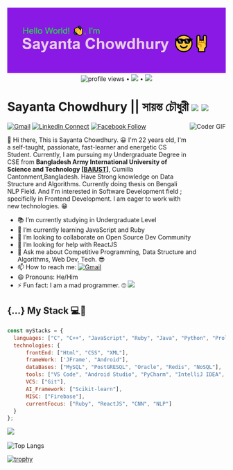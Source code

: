 <p align="center">
  <a href="https://github.com/sayanta28?tab=repositories">
  <img src = "https://github.com/sayanta28/sayanta28/blob/master/readme_header2.png" >
  </a> <br>
  <img src="https://gpvc.arturio.dev/sayanta28" alt="profile views"> •  
  <a href="https://twitter.com/intent/follow?screen_name=sayanta28&tw_p=followbutton"><img src="https://img.shields.io/twitter/follow/sayanta28?label=%40sayanta28&style=social"></a> •
  <a href="http://recursiveman.blogspot.com/"><img src = "https://img.shields.io/badge/%20-Follow-black?color=14171A&labelColor=ffffff&logo=blogger&logoColor=FC4F08"></a>
 </p>
 
# Sayanta Chowdhury || সায়ন্ত চৌধুরী <img src="https://media.giphy.com/media/hvRJCLFzcasrR4ia7z/giphy.gif" width="50px"> <img src="https://media.giphy.com/media/VgCDAzcKvsR6OM0uWg/giphy.gif" width="40">

[![Gmail](https://img.shields.io/badge/sayanta@baiust.edu.bd-black?color=14171A&labelColor=ef5350&logo=gmail&logoColor=ffffff)](mailto:sayanta@baiust.edu.bd?subject=From%20GitHub&body=Hi,%20there.%20Found%20you%20from%20GitHub.)
[![LinkedIn Connect](https://img.shields.io/badge/SayantaChowdhury-black?color=14171A&labelColor=FFFFFF&logo=linkedin&logoColor=0E76A8)](https://www.linkedin.com/in/SayantaChowdhury)
[![Facebook Follow](https://img.shields.io/badge/sayanta28-black?color=14171A&labelColor=ffffff&logo=facebook&logoColor=3B5998)](https://www.facebook.com/sayanta28)
<img align="right" src="https://media.giphy.com/media/SWoSkN6DxTszqIKEqv/giphy.gif" alt="Coder GIF" height= "250px">

:wave: Hi there, This is Sayanta Chowdhury. 😀 
I'm 22 years old, I'm a self-taught, passionate, fast-learner and energetic CS Student. Currently, I am pursuing my Undergraduate Degree in CSE from **Bangladesh Army International University of Science and Technology [[BAIUST](http://baiust.edu.bd)]**, Cumilla Cantonment,Bangladesh. Have Strong knowledge on Data Structure and Algorithms. Currently doing thesis on Bengali NLP Field. And I'm interested in Software Development field ; specificlly in Frontend Development. I am eager to work with new technologies. 😁 


- 📚 I’m currently studying in Undergraduate Level 
- 🌱 I’m currently learning JavaScript and Ruby
- 👯 I’m looking to collaborate on Open Source Dev Community
- 🤔 I’m looking for help with ReactJS
- 💬 Ask me about Competitive Programming, Data Structure and Algorithms, Web Dev, Tech. 😎
- 📫 How to reach me: [![Gmail](https://img.shields.io/badge/sayanta@baiust.edu.bd-black?color=14171A&labelColor=ef5350&logo=gmail&logoColor=ffffff)](mailto:sayanta@baiust.edu.bd)
- 😄 Pronouns:  He/Him
- ⚡ Fun fact: I am a mad programmer. 🙄 <img src="https://media.giphy.com/media/WUlplcMpOCEmTGBtBW/giphy.gif" width="25">



## {...} My Stack 💻🚀 

```js
const myStacks = {
  languages: ["C", "C++", "JavaScript", "Ruby", "Java", "Python", "Prolog", "Assembly"],
  technologies: {
      frontEnd: ["Html", "CSS", "XML"],
      frameWork: ['JFrame', "Android"],
      dataBases: ["MySQL", "PostGRESQL", "Oracle", "Redis", "NoSQL"],
      tools: ["VS Code", "Android Studio", "PyCharm", "IntelliJ IDEA", "CodeBlocks"],
      VCS: ["Git"],
      AI_Framework: ["Scikit-learn"],
      MISC: ["Firebase"],
      currentFocus: ["Ruby", "ReactJS", "CNN", "NLP"]
  }
};
```

<p>
  <img src="https://github-readme-stats.vercel.app/api?username=sayanta28&count_private=true&show_icons=true&theme=tokyonighthttps://github-readme-stats.vercel.app/api?username=sayanta28&count_private=true&show_icons=true&theme=tokyonight">
</p>

![Top Langs](https://github-readme-stats.vercel.app/api/top-langs/?username=sayanta28&layout=compact)

[![trophy](https://github-profile-trophy.vercel.app/?username=sayanta28&theme=dracula)](https://github.com/sayanta28/github-profile-trophy)
